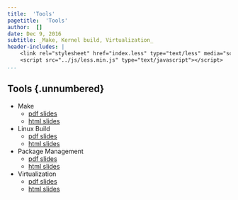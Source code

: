 ```yaml
---
title:  'Tools'
pagetitle:  'Tools'
author:  []
date: Dec 9, 2016
subtitle: _Make, Kernel build, Virtualization_
header-includes: |
    <link rel="stylesheet" href="index.less" type="text/less" media="screen" />
    <script src="../js/less.min.js" type="text/javascript"></script>
...
```




Tools {.unnumbered}
-------------------------

- Make
    - [pdf slides](make.beamer.pdf)
    - [html slides](make.slides.html)
- Linux Build
    - [pdf slides](linuxbuild.beamer.pdf)
    - [html slides](linuxbuild.slides.html)
- Package Management
    - [pdf slides](package.beamer.pdf)
    - [html slides](package.slides.html)
- Virtualization
    - [pdf slides](virtualization.beamer.pdf)
    - [html slides](virtualization.slides.html)




